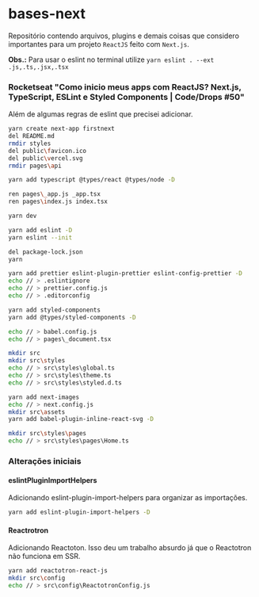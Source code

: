 # bases-next
Repositório contendo arquivos, plugins e demais coisas que considero importantes para um projeto `ReactJS` feito com `Next.js`.

**Obs.:** Para usar o eslint no terminal utilize `yarn eslint . --ext .js,.ts,.jsx,.tsx`

### Rocketseat "Como inicio meus apps com ReactJS? Next.js, TypeScript, ESLint e Styled Components | Code/Drops #50"
Além de algumas regras de eslint que precisei adicionar.
```bash
yarn create next-app firstnext
del README.md
rmdir styles
del public\favicon.ico
del public\vercel.svg
rmdir pages\api

yarn add typescript @types/react @types/node -D

ren pages\_app.js _app.tsx
ren pages\index.js index.tsx

yarn dev

yarn add eslint -D
yarn eslint --init

del package-lock.json
yarn

yarn add prettier eslint-plugin-prettier eslint-config-prettier -D
echo // > .eslintignore
echo // > prettier.config.js
echo // > .editorconfig

yarn add styled-components
yarn add @types/styled-components -D

echo // > babel.config.js
echo // > pages\_document.tsx

mkdir src
mkdir src\styles
echo // > src\styles\global.ts
echo // > src\styles\theme.ts
echo // > src\styles\styled.d.ts

yarn add next-images
echo // > next.config.js
mkdir src\assets
yarn add babel-plugin-inline-react-svg -D

mkdir src\styles\pages
echo // > src\styles\pages\Home.ts
```
### Alterações iniciais

#### eslintPluginImportHelpers
Adicionando eslint-plugin-import-helpers para organizar as importações.
```bash
yarn add eslint-plugin-import-helpers -D
```

#### Reactrotron
Adicionando Reactoton.
Isso deu um trabalho absurdo já que o Reactotron não funciona em SSR.
```bash
yarn add reactotron-react-js
mkdir src\config
echo // > src\config\ReactotronConfig.js
```
